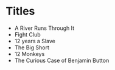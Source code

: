 # Titles

- A River Runs Through It
- Fight Club
- 12 years a Slave
- The Big Short
- 12 Monkeys
- The Curious Case of Benjamin Button
